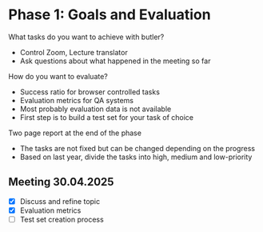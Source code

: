 # Phase 1: Goals and Evaluation

What tasks do you want to achieve with butler?
- Control Zoom, Lecture translator
- Ask questions about what happened in the meeting so far

How do you want to evaluate?
- Success ratio for browser controlled tasks
- Evaluation metrics for QA systems
- Most probably evaluation data is not available
- First step is to build a test set for your task of choice

Two page report at the end of the phase
- The tasks are not fixed but can be changed depending on the progress
- Based on last year, divide the tasks into high, medium and low-priority

## Meeting 30.04.2025

- [x] Discuss and refine topic
- [x] Evaluation metrics
- [ ] Test set creation process
